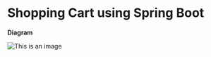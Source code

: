 # Shopping Cart using Spring Boot

**Diagram**

![This is an image]([https://myoctocat.com/assets/images/base-octocat.svg](https://github.com/shahsadm99/shopping/blob/main/diagram1.svg))
